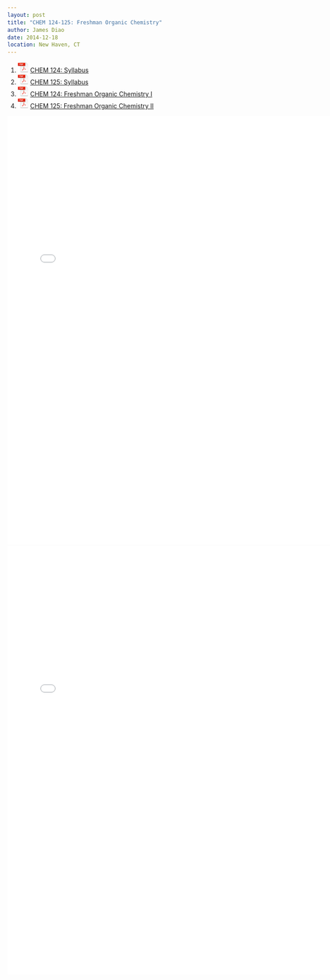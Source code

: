 ```yaml
---
layout: post
title: "CHEM 124-125: Freshman Organic Chemistry"
author: James Diao
date: 2014-12-18
location: New Haven, CT
---
```


1. ![PDF Icon](/img/pdf-icon-sm.png) [CHEM 124: Syllabus](/PDF/Syllabi/CHEM124.pdf)  
2. ![PDF Icon](/img/pdf-icon-sm.png) [CHEM 125: Syllabus](/PDF/Syllabi/CHEM125.pdf)  
3. ![PDF Icon](/img/pdf-icon-sm.png) [CHEM 124: Freshman Organic Chemistry I](/PDF/Course_Notes/CHEM124.pdf)   
4. ![PDF Icon](/img/pdf-icon-sm.png) [CHEM 125: Freshman Organic Chemistry II](/PDF/Course_Notes/CHEM125.pdf)  

<embed src="/PDF/Course_Notes/CHEM124.pdf" width="750" height="970" type='application/pdf'>

<embed src="/PDF/Course_Notes/CHEM125.pdf" width="750" height="970" type='application/pdf'>